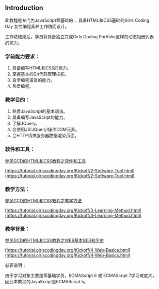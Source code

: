 ## Introduction

此教程是专门为JavaScript零基础的 、具备HTML和CSS基础的Girls Coding Day 女性编程素养工作坊而设计。

工作坊结束后，学员将具备独立完成Girls Coding Portfolio这样的动态相册列表的能力。

### 学前能力要求：

1. 具备编写HTML和CSS的能力。
2. 掌握基本的Git代码管理技能。
3. 自学编程语言的能力。
4. 热爱编程。

### 教学目的：

1. 熟悉JavaScript的基本语法。
2. 具备编写JavaScript的能力。
3. 了解JQuery。
4. 会使用JS\(JQuery\)操作DOM元素。
5. 会HTTP请求服务器数据渲染页面。

### 软件和工具：

[参见GCD的HTML和CSS教程之软件和工具](https://tutorial.girlscodingday.org/Kickoff/2-Software-Tool.html)

[https://tutorial.girlscodingday.org/Kickoff/2-Software-Tool.html](https://tutorial.girlscodingday.org/Kickoff/2-Software-Tool.html)

### 教学方法：

[参见GCD的HTML和CSS教程之教学方法](https://tutorial.girlscodingday.org/Kickoff/3-Learning-Method.html)

[https://tutorial.girlscodingday.org/Kickoff/3-Learning-Method.html](https://tutorial.girlscodingday.org/Kickoff/3-Learning-Method.html)

### 教学背景：

[参见GCD的HTML和CSS教程之WEB基本知识和历史](https://tutorial.girlscodingday.org/Kickoff/4-Web-Basics.html)

[https://tutorial.girlscodingday.org/Kickoff/4-Web-Basics.html](https://tutorial.girlscodingday.org/Kickoff/4-Web-Basics.html)

必要说明：

由于学习对象主要是零基础学员，ECMAScript 6 或 ECMAScript 7学习难度大，因此本教程的JavaScript是ECMAScript 5。

